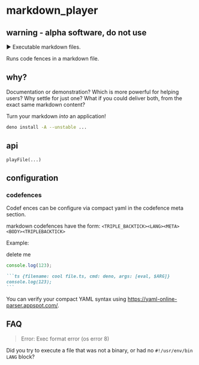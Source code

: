 # markdown_player

## warning - alpha software, do not use

▶️ Executable markdown files.

Runs code fences in a markdown file.

## why?

Documentation or demonstration? Which is more powerful for helping users? Why
settle for just one? What if you could deliver both, from the exact same
markdown content?

Turn your markdown _into_ an application!

```sh {skipRun: true}
deno install -A --unstable ...
```

## api

`playFile(...)`

## configuration

### codefences

Codef ences can be configure via compact yaml in the codefence meta section.

markdown codefences have the form:
`<TRIPLE_BACKTICK><LANG><META><BODY><TRIPLEBACKTICK>`

Example:

delete me

```ts {file: {name: cool file.ts, autoRemove: true}, cmd: deno, args: [eval, $ARG]}
console.log(123);
```

````md
```ts {filename: cool file.ts, cmd: deno, args: [eval, $ARG]}
console.log(123);
```
````

You can verify your compact YAML syntax using
https://yaml-online-parser.appspot.com/.

## FAQ

> Error: Exec format error (os error 8)

Did you try to execute a file that was not a binary, or had no
`#!/usr/env/bin LANG` block?
